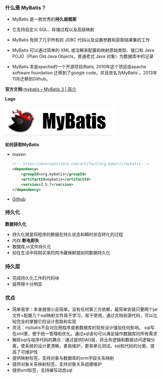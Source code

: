 ### 什么是 MyBatis？

+   MyBatis 是一款优秀的**持久层框架**

+   它支持自定义 SQL、存储过程以及高级映射
+   MyBatis 免除了几乎所有的 JDBC 代码以及设置参数和获取结果集的工作
+   MyBatis 可以通过简单的 XML 或注解来配置和映射原始类型、接口和 Java POJO（Plain Old Java Objects，普通老式 Java 对象）为数据库中的记录
+   MyBatis 本是apache的一个开源项目iBatis, 2010年这个项目由apache software foundation 迁移到了google code，并且改名为MyBatis 。2013年11月迁移到Github。



**官方文档:**[mybatis – MyBatis 3 | 简介](https://mybatis.org/mybatis-3/zh/index.html)

**Logo**

![](Img/1-1.png)	



**如何获取MyBatis**

+   maven

    ```xml
    <!-- https://mvnrepository.com/artifact/org.mybatis/mybatis -->
    <dependency>
        <groupId>org.mybatis</groupId>
        <artifactId>mybatis</artifactId>
        <version>3.5.7</version>
    </dependency>
    ```

+   [Github](https://github.com/mybatis/mybatis-3)



### 持久化

**数据持久化**

+   持久化就是将程序的数据在持久状态和瞬时状态转化的过程
+   内存:**断电即失**
+   数据库,io文件持久化
+   如在生活中将刚买来的肉冷藏保鲜就如同数据持久化



### 持久层

+   完成持久化工作的代码块
+   层界限十分明显



### 优点

+   简单易学：本身就很小且简单。没有任何第三方依赖，最简单安装只要两个jar文件+配置几个sql映射文件易于学习，易于使用，通过文档和源代码，可以比较完全的掌握它的设计思路和实现
+   灵活：mybatis不会对应用程序或者数据库的现有设计强加任何影响。 sql写在xml里，便于统一管理和优化。通过sql语句可以满足操作数据库的所有需求
+   解除sql与程序代码的耦合：通过提供DAO层，将业务逻辑和数据访问逻辑分离，使系统的设计更清晰，更易维护，更易单元测试。sql和代码的分离，提高了可维护性
+   提供映射标签，支持对象与数据库的orm字段关系映射
+   提供对象关系映射标签，支持对象关系组建维护
+   提供xml标签，支持编写动态sql


